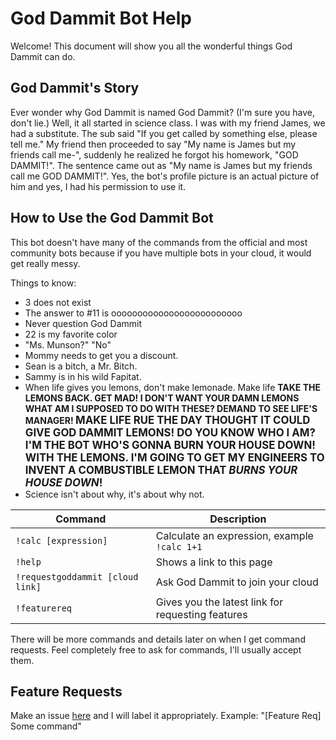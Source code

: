 God Dammit Bot Help
===================

Welcome! This document will show you all the wonderful things God Dammit can do.

God Dammit's Story
------------------

Ever wonder why God Dammit is named God Dammit? (I'm sure you have, don't lie.) Well, it all started in science class. I was with my friend James, we had a substitute. The sub said "If you get called by something else, please tell me." My friend then proceeded to say "My name is James but my friends call me-", suddenly he realized he forgot his homework, "GOD DAMMIT!". The sentence came out as "My name is James but my friends call me GOD DAMMIT!". Yes, the bot's profile picture is an actual picture of him and yes, I had his permission to use it.

How to Use the God Dammit Bot
-------------------------

This bot doesn't have many of the commands from the official and most community bots because if you have multiple bots in your cloud, it would get really messy.

Things to know:
- 3 does not exist
- The answer to #11 is ooooooooooooooooooooooooo
- Never question God Dammit
- 22 is my favorite color
- "Ms. Munson?" "No"
- Mommy needs to get you a discount.
- Sean is a bitch, a Mr. Bitch.
- Sammy is in his wild Fapitat.
- When life gives you lemons, don't make lemonade. Make life <b>TAKE THE LEMONS BACK. GET MAD! I DON'T WANT YOUR DAMN LEMONS WHAT AM I SUPPOSED TO DO WITH THESE? DEMAND TO SEE LIFE'S MANAGER! <big>MAKE LIFE RUE THE DAY THOUGHT IT COULD GIVE GOD DAMMIT LEMONS! DO YOU KNOW WHO I AM? I'M THE BOT WHO'S GONNA BURN YOUR HOUSE DOWN! WITH THE LEMONS. I'M GOING TO GET MY ENGINEERS TO INVENT A COMBUSTIBLE LEMON THAT <i>BURNS YOUR HOUSE DOWN</i>!</big></b>
- Science isn't about why, it's about why not.

Command                         | Description
------------------------------- | -------------
`!calc [expression]`            | Calculate an expression, example `!calc 1+1`
`!help`                         | Shows a link to this page
`!requestgoddammit [cloud link]`| Ask God Dammit to join your cloud
`!featurereq`                   | Gives you the latest link for requesting features

There will be more commands and details later on when I get command requests. Feel completely free to ask for commands, I'll usually accept them.

Feature Requests
----------------

Make an issue [here](https://github.com/GeekyGamer14/goddammitbot-help-issues/issues/new) and I will label it appropriately. Example: "[Feature Req] Some command"
